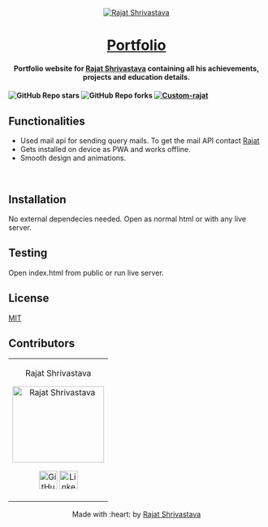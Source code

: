 <p align="center">
<a href="https://itsrajat.xyz">
	<img src="https://knowrajatmore.web.app/img/2-512.png" alt="Rajat Shrivastava" border="0">
</a>
<h1 align="center"><a href="https://itsrajat.xyz"> Portfolio </a></h2>
	<h4 align="center"> Portfolio website for <a href="https://itsrajat.xyz">Rajat Shrivastava</a> containing all his achievements, projects and education details. <h4>
</p>


![GitHub Repo stars](https://img.shields.io/github/stars/rajat-0206/portfolio?style=for-the-badge)
![GitHub Repo forks](https://img.shields.io/github/forks/rajat-0206/portfolio?label=Forks&style=for-the-badge)
<a href="https://itsrajat.xyz">![Custom-rajat](https://img.shields.io/badge/View-Website-blue?style=for-the-badge)</a>

## Functionalities
 - Used mail api for sending query mails. To get the mail API contact <a href="//itsrajat.xyz/#contact">Rajat</a>
 - Gets installed on device as PWA and works offline.
 - Smooth design and animations.

<br>


## Installation
 No external dependecies needed. Open as normal html or with any live server.

## Testing
Open index.html from public or run live server.


## License
<a href="https://choosealicense.com/licenses/mit/">MIT</a>

## Contributors

<table>
<tr align="center">


<td>

Rajat Shrivastava

<p align="center">
<img src = "https://avatars3.githubusercontent.com/u/51124175?s=460&u=886dacbae38ee794e54deab165ab9bcfeecbeb13&v=4" width="180" height="150" alt="Rajat Shrivastava">
</p>
<p align="center">
<a href = "https://github.com/rajat-0206"><img src = "http://www.iconninja.com/files/241/825/211/round-collaboration-social-github-code-circle-network-icon.svg" width="36" height = "36" alt="GitHub"/></a>
<a href = "https://www.linkedin.com/in/rajat0206">
<img src = "http://www.iconninja.com/files/863/607/751/network-linkedin-social-connection-circular-circle-media-icon.svg" width="36" height="36" alt="LinkedIn"/>
</a>
</p>
</td>

</tr>
</table>

<p align="center">
	Made with :heart: by <a href="https://itsrajat.xyz">Rajat Shrivastava</a>
</p>

